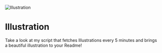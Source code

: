 ![Illustration](https://i.redd.it/qq6zbyc9mlqb1.jpg?width=100&height=100)

# Illustration
Take a look at my script that fetches Illustrations every 5 minutes and brings a beautiful illustration to your Readme!